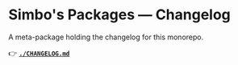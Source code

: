 # Simbo's Packages — Changelog

A meta-package holding the changelog for this monorepo.

👉 [**`./CHANGELOG.md`**](./CHANGELOG.md)
